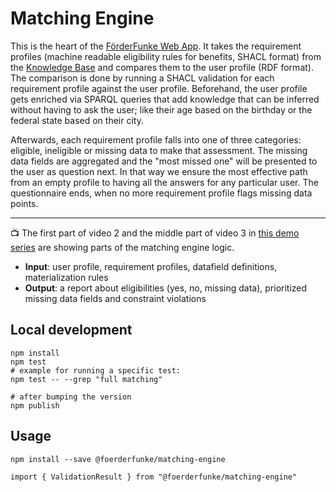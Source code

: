 # Matching Engine

This is the heart of the [FörderFunke Web App](https://github.com/Citizen-Knowledge-Graph/foerderfunke-react-app). It takes the requirement profiles (machine readable eligibility rules for benefits, SHACL format) from the [Knowledge Base](https://github.com/Citizen-Knowledge-Graph/knowledge-base) and compares them to the user profile (RDF format). The comparison is done by running a SHACL validation for each requirement profile against the user profile. Beforehand, the user profile gets enriched via SPARQL queries that add knowledge that can be inferred without having to ask the user; like their age based on the birthday or the federal state based on their city.  

Afterwards, each requirement profile falls into one of three categories: eligible, ineligible or missing data to make that assessment. The missing data fields are aggregated and the "most missed one" will be presented to the user as question next. In that way we ensure the most effective path from an empty profile to having all the answers for any particular user. The questionnaire ends, when no more requirement profile flags missing data points.

---

:tv: The first part of video 2 and the middle part of video 3 in [this demo series](https://youtube.com/playlist?list=PLqnwgqv0hgr5XX7cui8KeycLc5nL1Ixk9) are showing parts of the matching engine logic.

- **Input**: user profile, requirement profiles, datafield definitions, materialization rules
- **Output**: a report about eligibilities (yes, no, missing data), prioritized missing data fields and constraint violations


## Local development

```shell
npm install
npm test
# example for running a specific test:
npm test -- --grep "full matching"

# after bumping the version
npm publish
```

## Usage

```shell
npm install --save @foerderfunke/matching-engine

import { ValidationResult } from "@foerderfunke/matching-engine"
```

